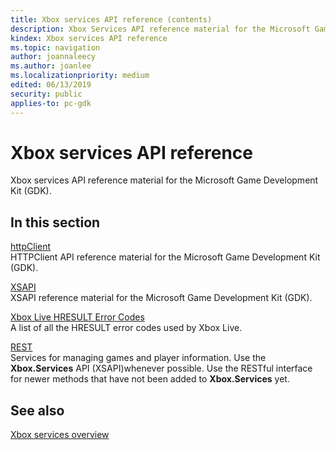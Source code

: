 ```yaml
---
title: Xbox services API reference (contents)
description: Xbox Services API reference material for the Microsoft Game Development Kit (GDK).
kindex: Xbox services API reference
ms.topic: navigation
author: joannaleecy
ms.author: joanlee
ms.localizationpriority: medium
edited: 06/13/2019
security: public
applies-to: pc-gdk
---
```


# Xbox services API reference

Xbox services API reference material for the Microsoft Game Development Kit (GDK).

## In this section  
  
[httpClient](httpclient/atoc-httpclient.md)  
HTTPClient API reference material for the Microsoft Game Development Kit (GDK).  
  
[XSAPI](xsapi-c/atoc-xsapi-c.md)  
XSAPI reference material for the Microsoft Game Development Kit (GDK).  
  
[Xbox Live HRESULT Error Codes](xbl-hresult-error-codes.md)  
A list of all the HRESULT error codes used by Xbox Live.  
  
[REST](rest/atoc-xboxlivews-reference.md)  
Services for managing games and player information. Use the **Xbox.Services** API (XSAPI)whenever possible. Use the RESTful interface for newer methods that have not been added to **Xbox.Services** yet.  
  



## See also

[Xbox services overview](../../live/get-started/live-xbl-overview.md)